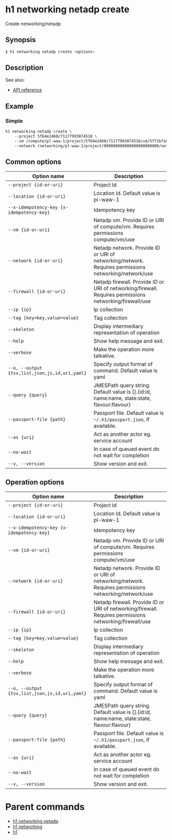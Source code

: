 
# h1 networking netadp create

Create networking/netadp

## Synopsis

```bash
$ h1 networking netadp create <options>
```

## Description

See also:

* [API reference](https://api.hyperone.com/v2/docs#operation/networking_project_netadp_create)

## Example


### Simple

```bash
h1 networking netadp create \ 
	--project 5f64e2468c71177993874510 \ 
	--vm /compute/pl-waw-1/project/5f64e2468c71177993874510/vm/5f72b7a9494c5cfdec9b8198 \ 
	--network /networking/pl-waw-1/project/000000000000000000000000/network/5784e97be2627505227b578c
```

## Common options

| Option name                                        | Description                                                                                             |
| -------------------------------------------------- | ------------------------------------------------------------------------------------------------------- |
| ```--project {id-or-uri}```                        | Project Id                                                                                              |
| ```--location {id-or-uri}```                       | Location Id. Default value is pl-waw-1                                                                  |
| ```--x-idempotency-key {x-idempotency-key}```      | Idempotency key                                                                                         |
| ```--vm {id-or-uri}```                             | Netadp vm. Provide ID or URI of compute/vm. Requires permissions compute/vm/use                         |
| ```--network {id-or-uri}```                        | Netadp network. Provide ID or URI of networking/network. Requires permissions networking/network/use    |
| ```--firewall {id-or-uri}```                       | Netadp firewall. Provide ID or URI of networking/firewall. Requires permissions networking/firewall/use |
| ```--ip {ip}```                                    | Ip collection                                                                                           |
| ```--tag {key=key,value=value}```                  | Tag collection                                                                                          |
| ```--skeleton```                                   | Display intermediary representation of operation                                                        |
| ```--help```                                       | Show help message and exit.                                                                             |
| ```--verbose```                                    | Make the operation more talkative.                                                                      |
| ```--o, --output {tsv,list,json,js,id,uri,yaml}``` | Specify output format of command. Default value is yaml                                                 |
| ```--query {query}```                              | JMESPath query string. Default value is [].\{id:id, name:name, state:state, flavour:flavour\}           |
| ```--passport-file {path}```                       | Passport file. Default value is ```~/.h1/passport.json```, if available.                                |
| ```--as {uri}```                                   | Act as another actor eg. service account                                                                |
| ```--no-wait```                                    | In case of queued event do not wait for completion                                                      |
| ```--v, --version```                               | Show version and exit.                                                                                  |

## Operation options

| Option name                                        | Description                                                                                             |
| -------------------------------------------------- | ------------------------------------------------------------------------------------------------------- |
| ```--project {id-or-uri}```                        | Project Id                                                                                              |
| ```--location {id-or-uri}```                       | Location Id. Default value is pl-waw-1                                                                  |
| ```--x-idempotency-key {x-idempotency-key}```      | Idempotency key                                                                                         |
| ```--vm {id-or-uri}```                             | Netadp vm. Provide ID or URI of compute/vm. Requires permissions compute/vm/use                         |
| ```--network {id-or-uri}```                        | Netadp network. Provide ID or URI of networking/network. Requires permissions networking/network/use    |
| ```--firewall {id-or-uri}```                       | Netadp firewall. Provide ID or URI of networking/firewall. Requires permissions networking/firewall/use |
| ```--ip {ip}```                                    | Ip collection                                                                                           |
| ```--tag {key=key,value=value}```                  | Tag collection                                                                                          |
| ```--skeleton```                                   | Display intermediary representation of operation                                                        |
| ```--help```                                       | Show help message and exit.                                                                             |
| ```--verbose```                                    | Make the operation more talkative.                                                                      |
| ```--o, --output {tsv,list,json,js,id,uri,yaml}``` | Specify output format of command. Default value is yaml                                                 |
| ```--query {query}```                              | JMESPath query string. Default value is [].\{id:id, name:name, state:state, flavour:flavour\}           |
| ```--passport-file {path}```                       | Passport file. Default value is ```~/.h1/passport.json```, if available.                                |
| ```--as {uri}```                                   | Act as another actor eg. service account                                                                |
| ```--no-wait```                                    | In case of queued event do not wait for completion                                                      |
| ```--v, --version```                               | Show version and exit.                                                                                  |

# Parent commands

* [h1 networking netadp](./../README.md)
* [h1 networking](./../../README.md)
* [h1](./../../../README.md)
